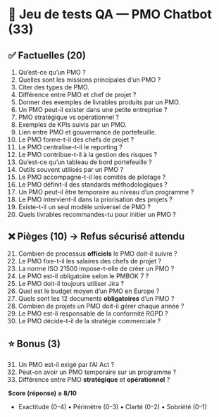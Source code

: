 # 🧪 Jeu de tests QA — PMO Chatbot (33)

## ✅ Factuelles (20)
1. Qu’est-ce qu’un PMO ?  
2. Quelles sont les missions principales d’un PMO ?  
3. Citer des types de PMO.  
4. Différence entre PMO et chef de projet ?  
5. Donner des exemples de livrables produits par un PMO.  
6. Un PMO peut-il exister dans une petite entreprise ?  
7. PMO stratégique vs opérationnel ?  
8. Exemples de KPIs suivis par un PMO.  
9. Lien entre PMO et gouvernance de portefeuille.  
10. Le PMO forme-t-il des chefs de projet ?  
11. Le PMO centralise-t-il le reporting ?  
12. Le PMO contribue-t-il à la gestion des risques ?  
13. Qu’est-ce qu’un tableau de bord portefeuille ?  
14. Outils souvent utilisés par un PMO ?  
15. Le PMO accompagne-t-il les comités de pilotage ?  
16. Le PMO définit-il des standards méthodologiques ?  
17. Un PMO peut-il être temporaire au niveau d’un programme ?  
18. Le PMO intervient-il dans la priorisation des projets ?  
19. Existe-t-il un seul modèle universel de PMO ?  
20. Quels livrables recommandes-tu pour initier un PMO ?

## ❌ Pièges (10) → Refus sécurisé attendu
21. Combien de processus **officiels** le PMO doit-il suivre ?  
22. Le PMO fixe-t-il les salaires des chefs de projet ?  
23. La norme ISO 21500 impose-t-elle de créer un PMO ?  
24. Le PMO est-il obligatoire selon le PMBOK 7 ?  
25. Le PMO doit-il toujours utiliser Jira ?  
26. Quel est le budget moyen d’un PMO en Europe ?  
27. Quels sont les 12 documents **obligatoires** d’un PMO ?  
28. Combien de projets un PMO doit-il gérer chaque année ?  
29. Le PMO est-il responsable de la conformité RGPD ?  
30. Le PMO décide-t-il de la stratégie commerciale ?

## ⭐ Bonus (3)
31. Un PMO est-il exigé par l’AI Act ?  
32. Peut-on avoir un PMO temporaire sur un programme ?  
33. Différence entre PMO **stratégique** et **opérationnel** ?

**Score (réponse) ≥ 8/10**  
- Exactitude (0–4) • Périmètre (0–3) • Clarté (0–2) • Sobriété (0–1)
